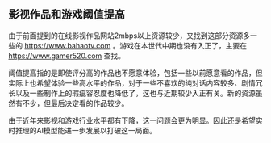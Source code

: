 ## 影视作品和游戏阈值提高

由于前面提到的在线影视作品网站2mbps以上资源较少，又找到这部分资源多一些的 https://www.bahaotv.com 。游戏在本世代中期也没有入正了，主要在 https://www.gamer520.com 查找。

阈值提高指的是即使评分高的作品也不愿意体验，包括一些以前愿意看的作品，但实际上也希望体验一些高水平的作品，对于一些不喜欢的纯对话内容较多、剧情冗长以及一些制作上的瑕疵容忍度也降低了，这也与近期较少入正有关。新的资源虽然有不少，但最后决定看的作品较少。

由于近年来影视和游戏行业水平都有下降，这一问题会更为明显。因此还是希望实时推理的AI模型能进一步发展以打破这一局面。